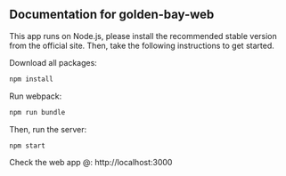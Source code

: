 ## Documentation for golden-bay-web

This app runs on Node.js, please install the recommended stable version from the official site. Then, take the following instructions to get started. 

Download all packages: 
```sh
npm install
```
Run webpack: 
```sh
npm run bundle
```
Then, run the server: 
```sh
npm start
```
Check the web app @: http://localhost:3000
